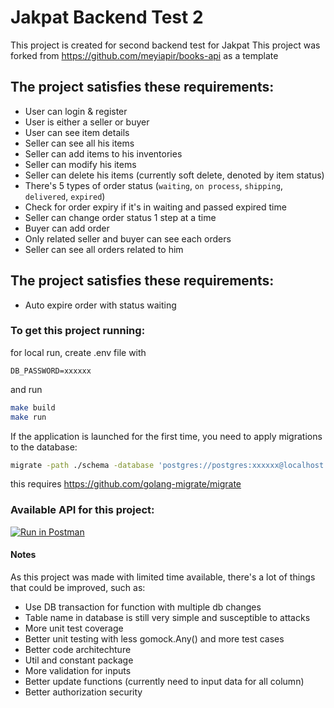 # Jakpat Backend Test 2
This project is created for second backend test for Jakpat
This project was forked from https://github.com/meyiapir/books-api as a template

## The project satisfies these requirements:
- User can login & register
- User is either a seller or buyer
- User can see item details
- Seller can see all his items
- Seller can add items to his inventories
- Seller can modify his items
- Seller can delete his items (currently soft delete, denoted by item status)
- There's 5 types of order status (`waiting`, `on process`, `shipping`, `delivered`, `expired`)
- Check for order expiry if it's in waiting and passed expired time
- Seller can change order status 1 step at a time
- Buyer can add order
- Only related seller and buyer can see each orders
- Seller can see all orders related to him

## The project satisfies these requirements:
- Auto expire order with status waiting

### To get this project running:

for local run, create .env file with
```
DB_PASSWORD=xxxxxx
```
and run
```bash
make build
make run
```

If the application is launched for the first time, you need to apply migrations to the database:
```bash
migrate -path ./schema -database 'postgres://postgres:xxxxxx@localhost:5433/postgres?sslmode=disable' up
```
this requires https://github.com/golang-migrate/migrate

### Available API for this project:
[![Run in Postman](https://run.pstmn.io/button.svg)](https://god.gw.postman.com/run-collection/27681259-973483a5-6fbd-494a-a92d-fedd9fb91d2c?action=collection%2Ffork&source=rip_markdown&collection-url=entityId%3D27681259-973483a5-6fbd-494a-a92d-fedd9fb91d2c%26entityType%3Dcollection%26workspaceId%3D6fa7ddca-6237-4f5f-93da-e6ba16616e0c)

#### Notes
As this project was made with limited time available, there's a lot of things that could be improved, such as:
- Use DB transaction for function with multiple db changes
- Table name in database is still very simple and susceptible to attacks
- More unit test coverage
- Better unit testing with less gomock.Any() and more test cases
- Better code architechture
- Util and constant package
- More validation for inputs
- Better update functions (currently need to input data for all column)
- Better authorization security